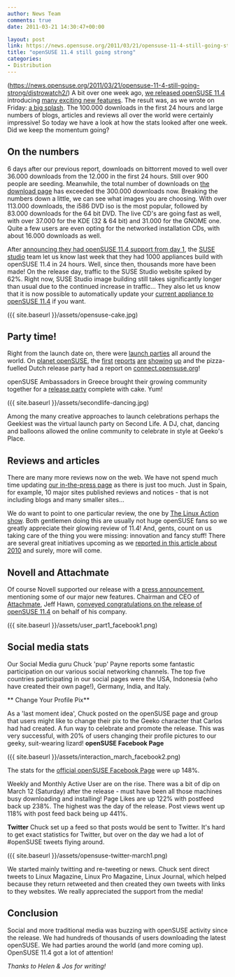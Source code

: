 ```yaml
---
author: News Team
comments: true
date: 2011-03-21 14:30:47+00:00

layout: post
link: https://news.opensuse.org/2011/03/21/opensuse-11-4-still-going-strong/
title: "openSUSE 11.4 still going strong"
categories:
- Distribution
---
```

(https://news.opensuse.org/2011/03/21/opensuse-11-4-still-going-strong/distrowatch2/)
A bit over one week ago, [we released openSUSE 11.4](https://news.opensuse.org/2011/03/10/opensuse-11-4/) introducing [many exciting new features](http://en.opensuse.org/Product_highlights). The result was, as we wrote on Friday: [a big splash](https://news.opensuse.org/2011/03/12/opensuse-11-4-made-a-splash/). The 100.000 downloads in the first 24 hours and large numbers of blogs, articles and reviews all over the world were certainly impressive! So today we have a look at how the stats looked after one week. Did we keep the momentum going?<!-- more -->




## On the numbers


6 days after our previous report, downloads on bittorrent moved to well over 36.000 downloads from the 12.000 in the first 24 hours. Still over 900 people are seeding. Meanwhile, the total number of downloads on [the download page](http://software.opensuse.org/114/en) has exceeded the 300.000 downloads now.
Breaking the numbers down a little, we can see what images you are choosing. With over 113.000 downloads, the i586 DVD iso is the most popular, followed by 83.000 downloads for the 64 bit DVD. The live CD's are going fast as well, with over 37.000 for the KDE (32 & 64 bit) and 31.000 for the GNOME one. Quite a few users are even opting for the networked installation CDs, with about 16.000 downloads as well.

After [announcing they had openSUSE 11.4 support from day 1](http://blog.susestudio.com/2011/03/opensuse-114-support.html), the [SUSE studio](http://susestudio.com) team let us know last week that they had 1000 appliances build with openSUSE 11.4 in 24 hours. Well, since then, thousands more have been made! On the release day, traffic to the SUSE Studio website spiked by 62%. Right now, SUSE Studio image building still takes significantly longer than usual due to the continued increase in traffic... They also let us know that it is now possible to automatically update your [current appliance to openSUSE 11.4](http://blog.susestudio.com/2011/03/upgrade-your-older-appliances-to.html) if you want.

({{ site.baseurl }}/assets/opensuse-cake.jpg)


## Party time!


Right from the launch date on, there were [launch parties](http://en.opensuse.org/openSUSE:Launch_parties_11.4) all around the world. On [planet openSUSE](http://planet.opensuse.org), the [first](http://www.myopensuse.hu/node/113) [reports](http://thefreecountry.wordpress.com/2011/03/18/release-party-opensuse-11-4/) [are](http://anditosan.blogspot.com/2011/03/opensuse-release-party-provo-ut.html) [showing](http://www.digitalflow.de/blog/2011/03/opensuse-11-4/) [up](http://www.bryen.com/opensuse-11-4-arrives-in-san-diego/) and the pizza-fuelled Dutch release party had a report on [connect.opensuse.org](https://connect.opensuse.org/mod/groups/topicposts.php?topic=12641&group_guid=12548)!

openSUSE Ambassadors in Greece brought their growing community together for a [release party](http://opensuseambassadors.blogspot.com/2011/03/opensuse-114-release-party-next-day.html) complete with cake. Yum!

({{ site.baseurl }}/assets/secondlife-dancing.jpg)

Among the many creative approaches to launch celebrations perhaps the Geekiest was the virtual launch party on Second Life. A DJ, chat, dancing and balloons allowed the online community to celebrate in style at Geeko's Place.





## Reviews and articles


There are many more reviews now on the web. We have not spend much time updating [our in-the-press page](http://en.opensuse.org/In_the_press) as there is just too much. Just in Spain, for example, 10 major sites published reviews and notices - that is not including blogs and many smaller sites...

We do want to point to one particular review, the one by [The Linux Action show](http://www.jupiterbroadcasting.com/?p=6068). Both gentlemen doing this are usually not huge openSUSE fans so we greatly appreciate their glowing review of 11.4! And, gents, count on us taking care of the thing you were missing: innovation and fancy stuff! There are several great initiatives upcoming as we [reported in this article about 2010](https://news.opensuse.org/2011/01/03/opensuse-finished-2010-big/) and surely, more will come.


## Novell and Attachmate


Of course Novell supported our release with a [press announcement](http://www.novell.com/news/press/2011/3/opensuse-114-now-available-with-first-stable-release-of-libreoffice.html), mentioning some of our major new features. Chairman and CEO of [Attachmate](http://www.attachmate.com/), Jeff Hawn, [conveyed congratulations on the release of openSUSE 11.4](http://www.attachmate.com/Press/PressReleases/congratulations-openSUSE-project.htm) on behalf of his company.

({{ site.baseurl }}/assets/user_part1_facebook1.png)


## Social media stats


Our Social Media guru Chuck 'pup' Payne reports some fantastic participation on our various social networking channels. The top five countries participating in our social pages were the USA, Indonesia (who have created their own page!), Germany, India, and Italy.

** Change Your Profile Pix**

As a 'last moment idea', Chuck posted on the openSUSE page and group that users might like to change their pix to the Geeko character that Carlos had had created. A fun way to celebrate and promote the release. This was very successful, with 20% of users changing their profile pictures to our geeky, suit-wearing lizard!
**openSUSE Facebook Page**

({{ site.baseurl }}/assets/interaction_march_facebook2.png)

The stats for the [official  openSUSE Facebook Page](http://www.facebook.com/home.php?ref=home#!/pages/openSUSE/45393742283) were up 148%.

Weekly and Monthly Active User are on the rise. There was a bit of dip on March 12 (Saturday) after the release - must have been all those machines busy downloading and installing! Page Likes are up 122% with postfeed back up 238%. The highest was the day of the release.  Post views went up 118% with post feed back being up 441%.

**Twitter**
Chuck set up a feed so that posts would be sent to Twitter. It's hard to get exact statistics for Twitter, but over on the day we had a lot of #openSUSE tweets flying around.

({{ site.baseurl }}/assets/opensuse-twitter-march1.png)

We started mainly twitting and re-tweeting or news. Chuck sent direct tweets to Linux Magazine, Linux Pro Magazine, Linux Journal, which helped because they return retweeted and then created they own tweets with links to they websites. We really appreciated the support from the media!



## Conclusion


Social and more traditional media was buzzing with openSUSE activity since the release. We had hundreds of thousands of users downloading the latest openSUSE. We had parties around the world (and more coming up). OpenSUSE 11.4 got a lot of attention!

_Thanks to Helen & Jos for writing!_		

